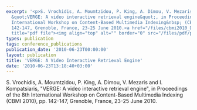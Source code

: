 ```yaml
---
excerpt: '<p>S. Vrochidis, A. Moumtzidou, P. King, A. Dimou, V. Mezaris and I. Kompatsiaris,
  &quot;VERGE: A video interactive retrieval engine&quot;, in Proceedings of the 8th
  International Workshop on Content-Based Multimedia Indexing&nbsp; (CBMI 2010), pp.
  142-147, Grenoble, France, 23-25 June 2010.<a href="/files/cbmi2010_D3.pdf" target="_blank"
  title="pdf file"><img align="top" alt="" border="0" src="/files/pdf/pdf.png" /></a></p>'
types: publication
tags: conference_publications
publication_date: '2010-06-23T00:00:00'
layout: publication
title: 'VERGE: A Video Interactive Retrieval Engine'
date: '2010-06-23T13:18:40+03:00'
---
```

<p>S. Vrochidis, A. Moumtzidou, P. King, A. Dimou, V. Mezaris and I. Kompatsiaris, &quot;VERGE: A video interactive retrieval engine&quot;, in Proceedings of the 8th International Workshop on Content-Based Multimedia Indexing&nbsp; (CBMI 2010), pp. 142-147, Grenoble, France, 23-25 June 2010.<a href="/files/cbmi2010_D3.pdf" target="_blank" title="pdf file"><img align="top" alt="" border="0" src="/files/pdf/pdf.png" /></a></p>
